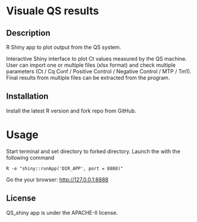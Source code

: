 # Visuale QS results

## Description
R Shiny app to plot output from the QS system.

Interactive Shiny interface to plot Ct values measured by the QS machine. User can import one or multiple files (xlsx format) and check multiple parameters (Ct / Cq Conf / Positive Control / Negative Control / MTP	/ Tm1). Final results from multiple files can be extracted from the program.

## Installation

Install the latest R version and fork repo from GitHub.

# Usage
Start terminal and set directory to forked directory. Launch the with the following command

`R -e "shiny::runApp('DIR_APP', port = 8888)"`

Go the your browser: http://127.0.0.1:8888

## License
QS_shiny app is under the APACHE-II license.